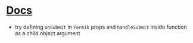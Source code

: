 # [Docs](https://formik.org/docs/)

- try defining `onSubmit` in `Formik` props and `handleSubmit` inside function as a child object argument
